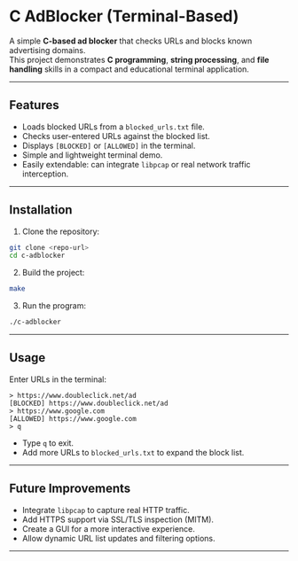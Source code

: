 
# C AdBlocker (Terminal-Based)

A simple **C-based ad blocker** that checks URLs and blocks known advertising domains.  
This project demonstrates **C programming**, **string processing**, and **file handling** skills in a compact and educational terminal application.

---

## Features

- Loads blocked URLs from a `blocked_urls.txt` file.
- Checks user-entered URLs against the blocked list.
- Displays `[BLOCKED]` or `[ALLOWED]` in the terminal.
- Simple and lightweight terminal demo.
- Easily extendable: can integrate `libpcap` or real network traffic interception.

---

## Installation

1. Clone the repository:

```bash
git clone <repo-url>
cd c-adblocker
````

2. Build the project:

```bash
make
```

3. Run the program:

```bash
./c-adblocker
```

---

## Usage

Enter URLs in the terminal:

```
> https://www.doubleclick.net/ad
[BLOCKED] https://www.doubleclick.net/ad
> https://www.google.com
[ALLOWED] https://www.google.com
> q
```

* Type `q` to exit.
* Add more URLs to `blocked_urls.txt` to expand the block list.

---

## Future Improvements

* Integrate `libpcap` to capture real HTTP traffic.
* Add HTTPS support via SSL/TLS inspection (MITM).
* Create a GUI for a more interactive experience.
* Allow dynamic URL list updates and filtering options.

---


